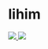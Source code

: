 # lihim

<p align="left">
 <a href="https://codeclimate.com/github/johnshift/lihim/maintainability">
  <img src="https://api.codeclimate.com/v1/badges/18b6c05d72553d9ea17f/maintainability" />
 </a>
 <a href="https://codeclimate.com/github/johnshift/lihim/test_coverage">
  <img src="https://api.codeclimate.com/v1/badges/18b6c05d72553d9ea17f/test_coverage" />
 </a>
</p>

